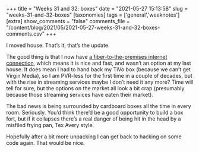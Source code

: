 +++
title = "Weeks 31 and 32: boxes"
date = "2021-05-27 15:13:58"
slug = "weeks-31-and-32-boxes"
[taxonomies]
tags = ['general','weeknotes']
[extra]
show_comments = "false"
comments_file = "/content/blog/2021/05/2021-05-27-weeks-31-and-32-boxes-comments.csv"
+++

I moved house. That’s it, that’s the update.

The good thing is that I now have [a fiber-to-the-premises internet connection](https://en.m.wikipedia.org/wiki/Fiber_to_the_x), which means it is nice and fast, and wasn’t an option at my last house. It does mean I had to hand back my TiVo box (because we can’t get Virgin Media), so I am PVR-less for the first time in a couple of decades, but with the rise in streaming services maybe I don’t need it any more? Time will tell for sure, but the options on the market all look a bit crap (presumably because those streaming services have eaten their market).

The bad news is being surrounded by cardboard boxes all the time in every room. Seriously. You’d think there’d be a good opportunity to build a box fort, but if it collapses there’s a real danger of being hit in the head by a misfiled frying pan, Tex Avery style.

Hopefully after a bit more unpacking I can get back to hacking on some code again. That would be nice.
